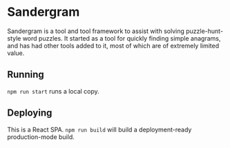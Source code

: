 # Sandergram

Sandergram is a tool and tool framework to assist with solving puzzle-hunt-style 
word puzzles.  It started as a tool for quickly finding simple anagrams, and has
had other tools added to it, most of which are of extremely limited value.

## Running

`npm run start` runs a local copy.

## Deploying

This is a React SPA.  `npm run build` will build a deployment-ready production-mode build.
